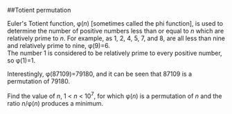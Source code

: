 ##Totient permutation

Euler&apos;s Totient function, &#x3C6;(<var>n</var>) [sometimes called the phi function], is used to determine the number of positive numbers less than or equal to <var>n</var> which are relatively prime to <var>n</var>. For example, as 1, 2, 4, 5, 7, and 8, are all less than nine and relatively prime to nine, &#x3C6;(9)=6.<br>The number 1 is considered to be relatively prime to every positive number, so &#x3C6;(1)=1. 

Interestingly, &#x3C6;(87109)=79180, and it can be seen that 87109 is a permutation of 79180.

Find the value of <var>n</var>, 1 &lt; <var>n</var> &lt; 10<sup>7</sup>, for which &#x3C6;(<var>n</var>) is a permutation of <var>n</var> and the ratio <var>n</var>/&#x3C6;(<var>n</var>) produces a minimum.
